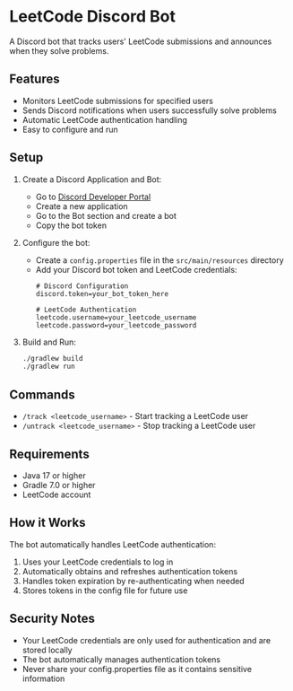 # LeetCode Discord Bot

A Discord bot that tracks users' LeetCode submissions and announces when they solve problems.

## Features
- Monitors LeetCode submissions for specified users
- Sends Discord notifications when users successfully solve problems
- Automatic LeetCode authentication handling
- Easy to configure and run

## Setup

1. Create a Discord Application and Bot:
   - Go to [Discord Developer Portal](https://discord.com/developers/applications)
   - Create a new application
   - Go to the Bot section and create a bot
   - Copy the bot token

2. Configure the bot:
   - Create a `config.properties` file in the `src/main/resources` directory
   - Add your Discord bot token and LeetCode credentials:
     ```properties
     # Discord Configuration
     discord.token=your_bot_token_here
     
     # LeetCode Authentication
     leetcode.username=your_leetcode_username
     leetcode.password=your_leetcode_password
     ```

3. Build and Run:
   ```bash
   ./gradlew build
   ./gradlew run
   ```

## Commands
- `/track <leetcode_username>` - Start tracking a LeetCode user
- `/untrack <leetcode_username>` - Stop tracking a LeetCode user

## Requirements
- Java 17 or higher
- Gradle 7.0 or higher
- LeetCode account

## How it Works
The bot automatically handles LeetCode authentication:
1. Uses your LeetCode credentials to log in
2. Automatically obtains and refreshes authentication tokens
3. Handles token expiration by re-authenticating when needed
4. Stores tokens in the config file for future use

## Security Notes
- Your LeetCode credentials are only used for authentication and are stored locally
- The bot automatically manages authentication tokens
- Never share your config.properties file as it contains sensitive information 